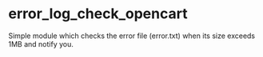 # error_log_check_opencart
Simple module which checks the error file (error.txt) when its size exceeds 1MB and notify you.
